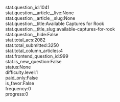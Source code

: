 stat.question_id:1041  
stat.question__article__live:None  
stat.question__article__slug:None  
stat.question__title:Available Captures for Rook  
stat.question__title_slug:available-captures-for-rook  
stat.question__hide:False  
stat.total_acs:2082  
stat.total_submitted:3250  
stat.total_column_articles:4  
stat.frontend_question_id:999  
stat.is_new_question:False  
status:None  
difficulty.level:1  
paid_only:False  
is_favor:False  
frequency:0  
progress:0  
